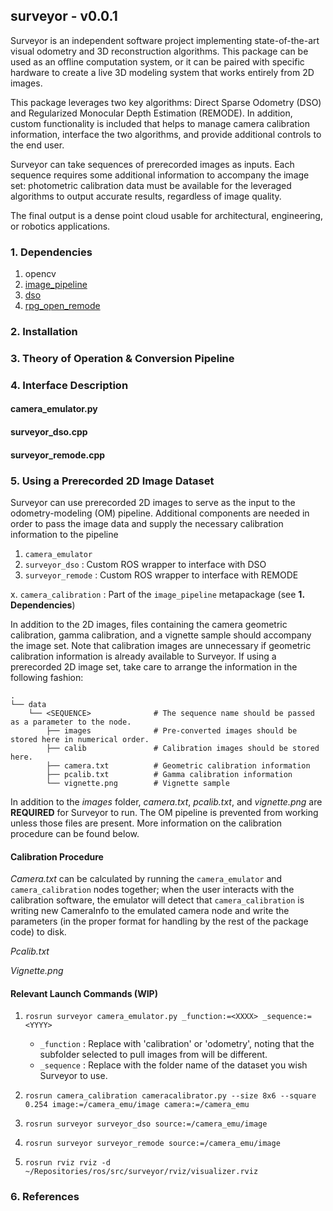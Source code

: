 ## surveyor - v0.0.1

Surveyor is an independent software project implementing state-of-the-art visual odometry and 3D reconstruction algorithms. This package can be used as an offline computation system, or it can be paired with specific hardware to create a live 3D modeling system that works entirely from 2D images. 

This package leverages two key algorithms: Direct Sparse Odometry (DSO) and Regularized Monocular Depth Estimation (REMODE). In addition, custom functionality is included that helps to manage camera calibration information, interface the two algorithms, and provide additional controls to the end user.

Surveyor can take sequences of prerecorded images as inputs. Each sequence requires some additional information to accompany the image set: photometric calibration data must be available for the leveraged algorithms to output accurate results, regardless of image quality.

The final output is a dense point cloud usable for architectural, engineering, or robotics applications.


### 1. Dependencies

<TODO>

1. opencv
2. [image_pipeline](https://github.com/ros-perception/image_pipeline)
3. [dso](https://github.com/JakobEngel/dso)
4. [rpg_open_remode](https://github.com/uzh-rpg/rpg_open_remode)


### 2. Installation

<TODO>


### 3. Theory of Operation & Conversion Pipeline 

<TODO>

<SYSTEM DESIGN GOES HERE>


### 4. Interface Description

#### camera_emulator.py

<TODO>


#### surveyor_dso.cpp

<TODO>


#### surveyor_remode.cpp

<TODO>


### 5. Using a Prerecorded 2D Image Dataset

Surveyor can use prerecorded 2D images to serve as the input to the odometry-modeling (OM) pipeline. Additional components are needed in order to pass the image data and supply the necessary calibration information to the pipeline

1. `camera_emulator`
2. `surveyor_dso`           : Custom ROS wrapper to interface with DSO
3. `surveyor_remode`        : Custom ROS wrapper to interface with REMODE

x. `camera_calibration`     : Part of the `image_pipeline` metapackage (see __1. Dependencies__)

In addition to the 2D images, files containing the camera geometric calibration, gamma calibration, and a vignette sample should accompany the image set. Note that calibration images are unnecessary if geometric calibration information is already available to Surveyor. If using a prerecorded 2D image set, take care to arrange the information in the following fashion:

```
.
└── data
    └── <SEQUENCE>              # The sequence name should be passed as a parameter to the node.
        ├── images              # Pre-converted images should be stored here in numerical order.
        ├── calib               # Calibration images should be stored here.
        ├── camera.txt          # Geometric calibration information
        ├── pcalib.txt          # Gamma calibration information
        └── vignette.png        # Vignette sample
```

In addition to the *images* folder, *camera.txt*, *pcalib.txt*, and *vignette.png* are **REQUIRED** for Surveyor to run. The OM pipeline is prevented from working unless those files are present. More information on the calibration procedure can be found below.


#### Calibration Procedure

*Camera.txt* can be calculated by running the `camera_emulator` and `camera_calibration` nodes together; when the user interacts with the calibration software, the emulator will detect that `camera_calibration` is writing new CameraInfo to the emulated camera node and write the parameters (in the proper format for handling by the rest of the package code) to disk.

*Pcalib.txt* <TODO>

*Vignette.png* <TODO>


#### Relevant Launch Commands (WIP)

1. `rosrun surveyor camera_emulator.py _function:=<XXXX> _sequence:=<YYYY>`
    * `_function` : Replace <XXXX> with 'calibration' or 'odometry', noting that the subfolder selected to pull images from will be different.
    * `_sequence` : Replace <YYYY> with the folder name of the dataset you wish Surveyor to use.

2. `rosrun camera_calibration cameracalibrator.py --size 8x6 --square 0.254 image:=/camera_emu/image camera:=/camera_emu`

3. `rosrun surveyor surveyor_dso source:=/camera_emu/image`

4. `rosrun surveyor surveyor_remode source:=/camera_emu/image`

5. `rosrun rviz rviz -d ~/Repositories/ros/src/surveyor/rviz/visualizer.rviz`


### 6. References

<TODO>
